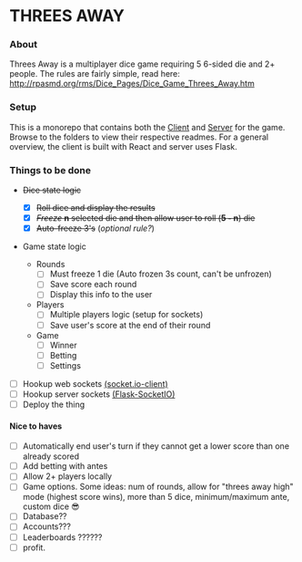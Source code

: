 # THREES AWAY

### About

Threes Away is a multiplayer dice game requiring 5 6-sided die and 2+ people. The rules are fairly simple, read here: http://rpasmd.org/rms/Dice_Pages/Dice_Game_Threes_Away.htm

### Setup

This is a monorepo that contains both the [Client](/client/) and [Server](/server/) for the game. Browse to the folders to view their respective readmes. For a general overview, the client is built with React and server uses Flask.

### Things to be done

- ~~Dice state logic~~

  - [x] ~~Roll dice and display the results~~
  - [x] ~~_Freeze_ **n** selected die and then allow user to roll (**5 - n**) die~~
  - [x] ~~Auto-freeze 3's~~ (_optional rule?_)

- Game state logic

  - Rounds
    - [ ] Must freeze 1 die (Auto frozen 3s count, can't be unfrozen)
    - [ ] Save score each round
    - [ ] Display this info to the user
  - Players
    - [ ] Multiple players logic (setup for sockets)
    - [ ] Save user's score at the end of their round
  - Game
    - [ ] Winner
    - [ ] Betting
    - [ ] Settings

- [ ] Hookup web sockets [(socket.io-client)](https://socket.io/docs/v4/client-initialization/)
- [ ] Hookup server sockets [(Flask-SocketIO)](https://flask-socketio.readthedocs.io/en/latest/)
- [ ] Deploy the thing

#### Nice to haves

- [ ] Automatically end user's turn if they cannot get a lower score than one already scored
- [ ] Add betting with antes
- [ ] Allow 2+ players locally
- [ ] Game options. Some ideas: num of rounds, allow for "threes away high" mode (highest score wins), more than 5 dice, minimum/maximum ante, custom dice 😎
- [ ] Database??
- [ ] Accounts???
- [ ] Leaderboards ??????
- [ ] profit.
